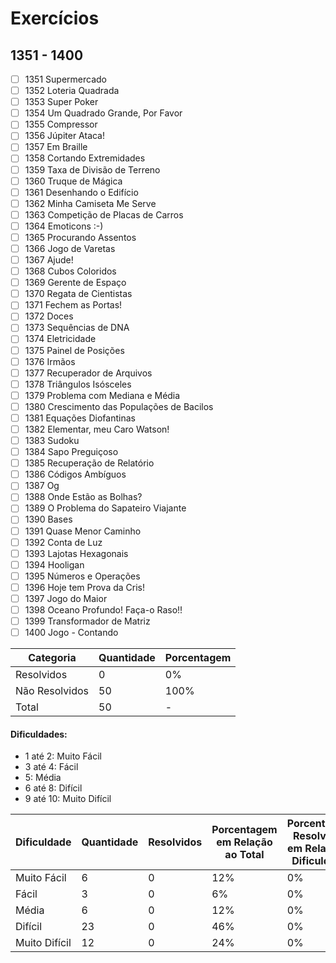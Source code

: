 # Exercícios
## 1351 - 1400

- [ ] 1351	Supermercado
- [ ] 1352	Loteria Quadrada
- [ ] 1353	Super Poker
- [ ] 1354	Um Quadrado Grande, Por Favor
- [ ] 1355	Compressor
- [ ] 1356	Júpiter Ataca!
- [ ] 1357	Em Braille
- [ ] 1358	Cortando Extremidades
- [ ] 1359	Taxa de Divisão de Terreno
- [ ] 1360	Truque de Mágica
- [ ] 1361	Desenhando o Edifício
- [ ] 1362	Minha Camiseta Me Serve
- [ ] 1363	Competição de Placas de Carros
- [ ] 1364	Emoticons :-)
- [ ] 1365	Procurando Assentos
- [ ] 1366	Jogo de Varetas
- [ ] 1367	Ajude!
- [ ] 1368	Cubos Coloridos
- [ ] 1369	Gerente de Espaço
- [ ] 1370	Regata de Cientistas
- [ ] 1371	Fechem as Portas!
- [ ] 1372	Doces
- [ ] 1373	Sequências de DNA
- [ ] 1374	Eletricidade
- [ ] 1375	Painel de Posições
- [ ] 1376	Irmãos
- [ ] 1377	Recuperador de Arquivos
- [ ] 1378	Triângulos Isósceles
- [ ] 1379	Problema com Mediana e Média
- [ ] 1380	Crescimento das Populações de Bacilos
- [ ] 1381	Equações Diofantinas
- [ ] 1382	Elementar, meu Caro Watson!
- [ ] 1383	Sudoku
- [ ] 1384	Sapo Preguiçoso
- [ ] 1385	Recuperação de Relatório
- [ ] 1386	Códigos Ambíguos
- [ ] 1387	Og
- [ ] 1388	Onde Estão as Bolhas?
- [ ] 1389	O Problema do Sapateiro Viajante
- [ ] 1390	Bases
- [ ] 1391	Quase Menor Caminho
- [ ] 1392	Conta de Luz
- [ ] 1393	Lajotas Hexagonais
- [ ] 1394	Hooligan
- [ ] 1395	Números e Operações
- [ ] 1396	Hoje tem Prova da Cris!
- [ ] 1397	Jogo do Maior
- [ ] 1398	Oceano Profundo! Faça-o Raso!!
- [ ] 1399	Transformador de Matriz
- [ ] 1400	Jogo - Contando

| Categoria  | Quantidade | Porcentagem |
| ------------- | ------------- | ------------- |
| Resolvidos | 0 | 0% |
| Não Resolvidos  | 50 | 100% |
| Total  | 50 | - |

#### Dificuldades:
- 1 até 2: Muito Fácil
- 3 até 4: Fácil
- 5: Média
- 6 até 8: Difícil
- 9 até 10: Muito Difícil

| Dificuldade | Quantidade | Resolvidos | Porcentagem em Relação ao Total | Porcentagem Resolvidos em Relação à Dificuldade|
| ------------- | ------------- | ------------- | ------------- | ------------- |
| Muito Fácil | 6 | 0 | 12% | 0% |
| Fácil | 3 | 0 | 6% | 0% |
| Média | 6 | 0 | 12% | 0% |
| Difícil | 23 | 0 | 46% | 0% |
| Muito Difícil | 12 | 0 | 24% | 0% |
